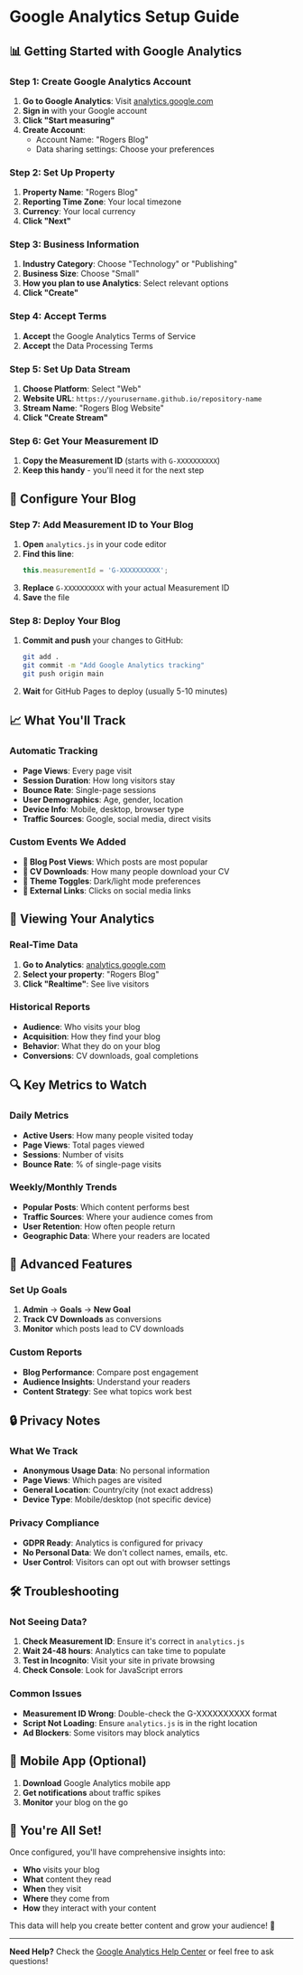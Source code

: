 # Google Analytics Setup Guide

## 📊 Getting Started with Google Analytics

### Step 1: Create Google Analytics Account

1. **Go to Google Analytics**: Visit [analytics.google.com](https://analytics.google.com)
2. **Sign in** with your Google account
3. **Click "Start measuring"**
4. **Create Account**:
   - Account Name: "Rogers Blog"
   - Data sharing settings: Choose your preferences

### Step 2: Set Up Property

1. **Property Name**: "Rogers Blog"
2. **Reporting Time Zone**: Your local timezone
3. **Currency**: Your local currency
4. **Click "Next"**

### Step 3: Business Information

1. **Industry Category**: Choose "Technology" or "Publishing"
2. **Business Size**: Choose "Small"
3. **How you plan to use Analytics**: Select relevant options
4. **Click "Create"**

### Step 4: Accept Terms

1. **Accept** the Google Analytics Terms of Service
2. **Accept** the Data Processing Terms

### Step 5: Set Up Data Stream

1. **Choose Platform**: Select "Web"
2. **Website URL**: `https://yourusername.github.io/repository-name`
3. **Stream Name**: "Rogers Blog Website"
4. **Click "Create Stream"**

### Step 6: Get Your Measurement ID

1. **Copy the Measurement ID** (starts with `G-XXXXXXXXXX`)
2. **Keep this handy** - you'll need it for the next step

## 🔧 Configure Your Blog

### Step 7: Add Measurement ID to Your Blog

1. **Open** `analytics.js` in your code editor
2. **Find this line**:
   ```javascript
   this.measurementId = 'G-XXXXXXXXXX';
   ```
3. **Replace** `G-XXXXXXXXXX` with your actual Measurement ID
4. **Save** the file

### Step 8: Deploy Your Blog

1. **Commit and push** your changes to GitHub:
   ```bash
   git add .
   git commit -m "Add Google Analytics tracking"
   git push origin main
   ```

2. **Wait** for GitHub Pages to deploy (usually 5-10 minutes)

## 📈 What You'll Track

### Automatic Tracking

- **Page Views**: Every page visit
- **Session Duration**: How long visitors stay
- **Bounce Rate**: Single-page sessions
- **User Demographics**: Age, gender, location
- **Device Info**: Mobile, desktop, browser type
- **Traffic Sources**: Google, social media, direct visits

### Custom Events We Added

- **📝 Blog Post Views**: Which posts are most popular
- **📄 CV Downloads**: How many people download your CV
- **🌙 Theme Toggles**: Dark/light mode preferences
- **🔗 External Links**: Clicks on social media links

## 🎯 Viewing Your Analytics

### Real-Time Data

1. **Go to Analytics**: [analytics.google.com](https://analytics.google.com)
2. **Select your property**: "Rogers Blog"
3. **Click "Realtime"**: See live visitors

### Historical Reports

- **Audience**: Who visits your blog
- **Acquisition**: How they find your blog
- **Behavior**: What they do on your blog
- **Conversions**: CV downloads, goal completions

## 🔍 Key Metrics to Watch

### Daily Metrics

- **Active Users**: How many people visited today
- **Page Views**: Total pages viewed
- **Sessions**: Number of visits
- **Bounce Rate**: % of single-page visits

### Weekly/Monthly Trends

- **Popular Posts**: Which content performs best
- **Traffic Sources**: Where your audience comes from
- **User Retention**: How often people return
- **Geographic Data**: Where your readers are located

## 🚀 Advanced Features

### Set Up Goals

1. **Admin** → **Goals** → **New Goal**
2. **Track CV Downloads** as conversions
3. **Monitor** which posts lead to CV downloads

### Custom Reports

- **Blog Performance**: Compare post engagement
- **Audience Insights**: Understand your readers
- **Content Strategy**: See what topics work best

## 🔒 Privacy Notes

### What We Track

- **Anonymous Usage Data**: No personal information
- **Page Views**: Which pages are visited
- **General Location**: Country/city (not exact address)
- **Device Type**: Mobile/desktop (not specific device)

### Privacy Compliance

- **GDPR Ready**: Analytics is configured for privacy
- **No Personal Data**: We don't collect names, emails, etc.
- **User Control**: Visitors can opt out with browser settings

## 🛠️ Troubleshooting

### Not Seeing Data?

1. **Check Measurement ID**: Ensure it's correct in `analytics.js`
2. **Wait 24-48 hours**: Analytics can take time to populate
3. **Test in Incognito**: Visit your site in private browsing
4. **Check Console**: Look for JavaScript errors

### Common Issues

- **Measurement ID Wrong**: Double-check the G-XXXXXXXXXX format
- **Script Not Loading**: Ensure `analytics.js` is in the right location
- **Ad Blockers**: Some visitors may block analytics

## 📱 Mobile App (Optional)

1. **Download** Google Analytics mobile app
2. **Get notifications** about traffic spikes
3. **Monitor** your blog on the go

## 🎉 You're All Set!

Once configured, you'll have comprehensive insights into:
- **Who** visits your blog
- **What** content they read
- **When** they visit
- **Where** they come from
- **How** they interact with your content

This data will help you create better content and grow your audience! 🚀

---

**Need Help?** Check the [Google Analytics Help Center](https://support.google.com/analytics) or feel free to ask questions!
